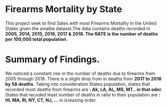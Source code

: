 # Firearms Mortality by State
This project seek to find Sates with most Firearms Mortality in the United States given the avialbe dataset.The data contains deaths recorded in **2005, 2014, 2015, 2016, 2017 & 2018. The RATE is the number of deaths per 100,000 total population.**
# Summary of Findings.
We noticed a constant rise in the number of deaths due to firearms from 2005 through 2018.
There is a slight drop from in deaths from **2017 to 2018 by 58 deaths.**
Taking into consideration States population, states that recorded most deaths from firearms are **: Ak, LA, AL, MS, MT.. in that oder.**
States that recoded least number of deaths in ratio to their population are **: HI, MA, RI, NY, CT, NJ, ...** in icreasing order.
